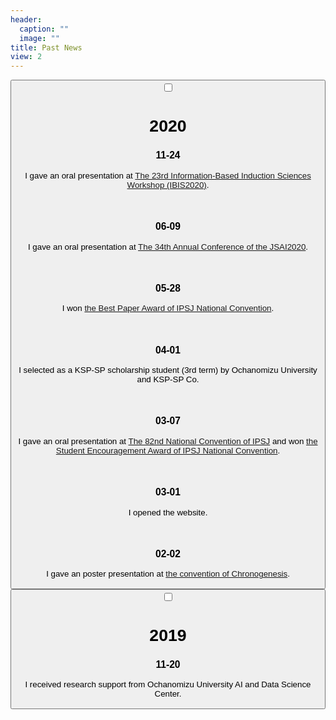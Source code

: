 ```yaml
---
header:
  caption: ""
  image: ""
title: Past News
view: 2
---
```


<!-- <div class="card" id="news2021">
<button class="btn btn-link" type="button">
<input id="acd-check3" class="acd-check" type="checkbox">
<label class="acd-label" for="acd-check3">
<h1>2021</h1>
</label>
<div class="acd-content">
<h3></h3>
<p></p>
</div>
</button>
</div> -->



<div class="card" id="news2020">
<button class="btn btn-link" type="button">
<input id="acd-check2" class="acd-check" type="checkbox">
<label class="acd-label" for="acd-check2">
<h1>2020</h1>
</label>
<div class="acd-content">
<h3>11-24</h3>
<p>I gave an oral presentation at <a href="https://ibisml.org/ibis2020/">The 23rd Information-Based Induction Sciences Workshop (IBIS2020)</a>.</p>
<br>
<h3>06-09</h3>
<p>I gave an oral presentation at <a href="https://www.ai-gakkai.or.jp/jsai2020/">The 34th Annual Conference of the JSAI2020</a>.</p>
<br>
<h3>05-28</h3>
<p>I won <a href="http://www.ipsj.or.jp/award/taikaiyusyu.html">the Best Paper Award of IPSJ National Convention</a>.</p>
<br>
<h3>04-01</h3>
<p>I selected as a KSP-SP scholarship student (3rd term) by Ochanomizu University and KSP-SP Co.</p>
<br>
<h3>03-07</h3>
<p>I gave an oral presentation at <a href="https://www.ipsj.or.jp/event/taikai/82/index.html">The 82nd National Convention of IPSJ</a> and won <a href="http://www.ipsj.or.jp/award/taikaigakusei.html">the Student Encouragement Award of IPSJ National Convention</a>.</p>
<br>
<h3>03-01</h3>
<p>I opened the website.</p>
<br>
<h3>02-02</h3>
<p>I gave an poster presentation at <a href="https://www.chronogenesis.org">the convention of Chronogenesis</a>.</p>
</button>
</div>

<div class="card" id="news2019">
<button class="btn btn-link" type="button">
<input id="acd-check1" class="acd-check" type="checkbox">
<label class="acd-label" for="acd-check1">
<h1>2019</h1>
</label>
<div class="acd-content">
<h3>11-20</h3>
<p>I received research support from Ochanomizu University AI and Data Science Center.</p>
</button>
</div>
</div>



